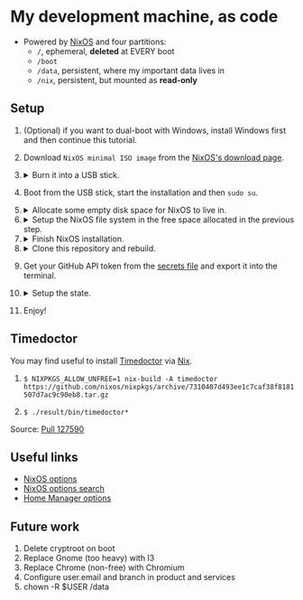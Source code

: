 # My development machine, as code

- Powered by [NixOS](https://nixos.org/) and four partitions:
  - `/`, ephemeral, **deleted** at EVERY boot
  - `/boot`
  - `/data`, persistent, where my important data lives in
  - `/nix`, persistent, but mounted as **read-only**

## Setup

1.  (Optional) if you want to dual-boot with Windows,
    install Windows first and then continue this tutorial.

1.  Download `NixOS minimal ISO image` from the
    [NixOS's download page](https://nixos.org/download).

1.  <details>
      <summary>Burn it into a USB stick.</summary>

      ```bash
      lsblk
      umount "${partition}"
      parted "${device}" -- mktable msdos
      dd bs=1MiB if="${iso}" of="${device}" oflag=direct status=progress
      ```
    </details>

1.  Boot from the USB stick, start the installation and then `sudo su`.

1.  <details>
      <summary>Allocate some empty disk space for NixOS to live in.</summary>
      Use the following commands as needed,
      replace "${device}" by the address of the main disk:

      - List block devices: `lsblk -f`
      - Managing partitions: `parted "${device}"`
        - Create a partition table: `(parted) mktable gpt`
        - Remove a partition: `(parted) rm "${number}"`
    </details>

1.  <details>
      <summary>Setup the NixOS file system
      in the free space allocated in the previous step.</summary>

      ```bash
      parted "${device}"

        # Generic setup
        (parted) unit GiB
        (parted) print

        # Setup boot partition
        (parted) rm "${number}" # Remove existing boot partitions
        (parted) mkpart ESP fat32 1MiB 0.5
        (parted) set "${number}" esp on

        # Setup other partitions
        (parted) mkpart data "${start}" "${end}" # 50 GiB
        (parted) mkpart nix "${start}" "${end}" # 100 GiB
        (parted) mkpart root "${start}" "${end}" # 50 GiB
      ```
    </details>

1.  <details>
      <summary>Finish NixOS installation.</summary>

      ```bash
      cryptsetup luksFormat /dev/disk/by-partlabel/data
      cryptsetup luksFormat /dev/disk/by-partlabel/nix
      cryptsetup luksFormat /dev/disk/by-partlabel/root
      cryptsetup luksOpen /dev/disk/by-partlabel/data cryptdata
      cryptsetup luksOpen /dev/disk/by-partlabel/nix cryptnix
      cryptsetup luksOpen /dev/disk/by-partlabel/root cryptroot

      mkfs.fat -F 32 -n boot /dev/disk/by-partlabel/ESP
      mkfs.ext4 -L data /dev/mapper/cryptdata
      mkfs.ext4 -L nix /dev/mapper/cryptnix
      mkfs.ext4 -L root /dev/mapper/cryptroot

      mount /dev/disk/by-label/root /mnt
      mkdir /mnt/boot
      mkdir /mnt/data
      mkdir /mnt/nix
      mount /dev/disk/by-partlabel/ESP /mnt/boot
      mount /dev/disk/by-label/data /mnt/data
      mount /dev/disk/by-label/nix /mnt/nix

      nixos-generate-config --root /mnt
      cat << EOF >> /mnt/etc/nixos/configuration.nix
        // { boot.loader.efi.canTouchEfiVariables = true;
            boot.loader.systemd-boot.enable = true;
            environment.systemPackages = [ pkgs.wpa_supplicant ];
            services.nscd.enable = true; }
      EOF
      if not_connected_to_the_internet; then
        ip a
        wpa_supplicant -B -i "${interface}" -c <(wpa_passphrase "${ssid}" "{psk}")
      fi
      nixos-install --no-root-passwd
      reboot
      ```
    </details>

1.  <details>
      <summary>Clone this repository and rebuild.</summary>

      ```bash
      if not_connected_to_the_internet; then
        ip a
        wpa_supplicant -B -i "${interface}" -c <(wpa_passphrase "${ssid}" "{psk}")
      fi
      cd "$(mktemp -d)"
      nix-shell -p git just
      git clone https://github.com/kamadorueda/machine
      cd machine
      just rebuild switch
      reboot
      ```
    </details>

1. Get your GitHub API token from the
    [secrets file](https://github.com/kamadorueda/secrets/blob/master/machine/secrets.sh)
    and export it into the terminal.

1.  <details>
      <summary>Setup the state.</summary>

      - <details>
          <summary>github/kamadorueda/machine</summary>

          ```bash
                mkdir -p /data/github/kamadorueda \
            &&  pushd /data/github/kamadorueda \
              &&  git clone "https://kamadorueda:${GITHUB_API_TOKEN}@github.com/kamadorueda/machine" \
            &&  popd
          ```
        </details>

      - <details>
          <summary>github/kamadorueda/secrets</summary>

          ```bash
              mkdir -p /data/github/kamadorueda \
          &&  pushd /data/github/kamadorueda \
            &&  git clone --depth 1 "https://kamadorueda:${GITHUB_API_TOKEN}@github.com/kamadorueda/secrets" \
            &&  cd secrets/machine \
              &&  ./install.sh \
          &&  popd
          ```
        </details>

      - <details>
          <summary>github/nixos</summary>

          ```bash
              mkdir -p /data/github/nixos \
          &&  pushd /data/github/nixos \
            &&  git clone git@github.com:NixOS/nixpkgs \
          &&  popd
          ```
        </details>

      - <details>
          <summary>gitlab/fluidattacks</summary>

          ```bash
              mkdir -p /data/gitlab/fluidattacks \
          &&  pushd /data/gitlab/fluidattacks \
            &&  git clone git@gitlab.com:fluidattacks/product \
            &&  git clone git@gitlab.com:fluidattacks/services \
          &&  popd
          ```
        </details>
    </details>

1. Enjoy!

## Timedoctor

You may find useful to install [Timedoctor](https://www.timedoctor.com/)
via [Nix](https://nixos.org).

1. `$ NIXPKGS_ALLOW_UNFREE=1 nix-build -A timedoctor https://github.com/nixos/nixpkgs/archive/7310407d493ee1c7caf38f8181507d7ac9c90eb8.tar.gz`

2. `$ ./result/bin/timedoctor*`

Source: [Pull 127590](https://github.com/NixOS/nixpkgs/pull/127590)

## Useful links

- [NixOS options](https://nixos.org/manual/nixos/stable/options.html)
- [NixOS options search](https://search.nixos.org/options)
- [Home Manager options](https://nix-community.github.io/home-manager/options.html)

## Future work

1. Delete cryptroot on boot
1. Replace Gnome (too heavy) with I3
1. Replace Chrome (non-free) with Chromium
1. Configure user.email and branch in product and services
1. chown -R $USER /data

